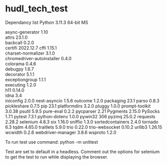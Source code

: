 # hudl_tech_test

Dependancy list
Python 3.11.3 64-bit MS

async-generator            1.10     
attrs                      23.1.0   
backcall                   0.2.0    
certifi                    2022.12.7
cffi                       1.15.1   
charset-normalizer         3.1.0    
chromedriver-autoinstaller 0.4.0    
colorama                   0.4.6    
debugpy                    1.6.7    
decorator                  5.1.1    
exceptiongroup             1.1.1    
executing                  1.2.0    
h11                        0.14.0   
idna                       3.4      
iniconfig                  2.0.0
nest-asyncio               1.5.6
outcome                    1.2.0
packaging                  23.1
parso                      0.8.3
pickleshare                0.7.5
pip                        23.1
platformdirs               3.2.0
pluggy                     1.0.0
prompt-toolkit             3.0.38
psutil                     5.9.5
pure-eval                  0.2.2
pycparser                  2.21
Pygments                   2.15.0
PySocks                    1.7.1
pytest                     7.3.1
python-dotenv              1.0.0
pywin32                    306
pyzmq                      25.0.2
requests                   2.28.2
selenium                   4.8.3
six                        1.16.0
sniffio                    1.3.0
sortedcontainers           2.4.0
tornado                    6.3
tqdm                       4.65.0
traitlets                  5.9.0
trio                       0.22.0
trio-websocket             0.10.2
urllib3                    1.26.15
wcwidth                    0.2.6
webdriver-manager          3.8.6
wsproto                    1.2.0

To run test use command: python -m unittest

Test are set to default in a headless. Comment out the options for selenium to get the test to run while displaying the browser. 
